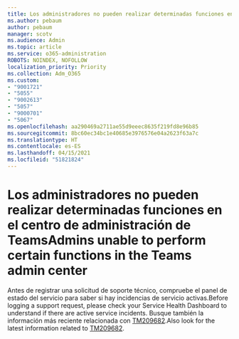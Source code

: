 ```yaml
---
title: Los administradores no pueden realizar determinadas funciones en el centro de administración de Teams
ms.author: pebaum
author: pebaum
manager: scotv
ms.audience: Admin
ms.topic: article
ms.service: o365-administration
ROBOTS: NOINDEX, NOFOLLOW
localization_priority: Priority
ms.collection: Adm_O365
ms.custom:
- "9001721"
- "5055"
- "9002613"
- "5057"
- "9000701"
- "5067"
ms.openlocfilehash: aa290469a2711ae55d9eeec8635f219fd8e96b85
ms.sourcegitcommit: 8bc60ec34bc1e40685e3976576e04a2623f63a7c
ms.translationtype: HT
ms.contentlocale: es-ES
ms.lasthandoff: 04/15/2021
ms.locfileid: "51821824"
---
```

# <a name="admins-unable-to-perform-certain-functions-in-the-teams-admin-center"></a><span data-ttu-id="059e1-102">Los administradores no pueden realizar determinadas funciones en el centro de administración de Teams</span><span class="sxs-lookup"><span data-stu-id="059e1-102">Admins unable to perform certain functions in the Teams admin center</span></span>

<span data-ttu-id="059e1-103">Antes de registrar una solicitud de soporte técnico, compruebe el panel de estado del servicio para saber si hay incidencias de servicio activas.</span><span class="sxs-lookup"><span data-stu-id="059e1-103">Before logging a support request, please check your Service Health Dashboard to understand if there are active service incidents.</span></span> <span data-ttu-id="059e1-104">Busque también la información más reciente relacionada con [TM209682](https://admin.microsoft.com/AdminPortal/Home/#/servicehealth?eventid=TM209682).</span><span class="sxs-lookup"><span data-stu-id="059e1-104">Also look for the latest information related to [TM209682](https://admin.microsoft.com/AdminPortal/Home/#/servicehealth?eventid=TM209682).</span></span>
